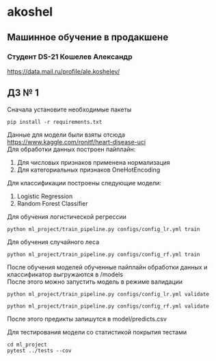 # akoshel

## Машинное обучение в продакшене
### Студент DS-21 Кошелев Александр 
https://data.mail.ru/profile/ale.koshelev/

## ДЗ № 1

Сначала установите необходимые пакеты
```
pip install -r requirements.txt
```

Данные для модели были взяты отсюда https://www.kaggle.com/ronitf/heart-disease-uci <br>
Для обработки данных построен пайплайн:<br>
1. Для числовых признаков применена нормализация<br>
2. Для категориальных признаков OneHotEncoding

Для классификации построены следующие модели:
1. Logistic Regression
2. Random Forest Classifier

Для обучения логистической регрессии
```
python ml_project/train_pipeline.py configs/config_lr.yml train
```
Для обучения случайного леса
```
python ml_project/train_pipeline.py configs/config_rf.yml train
```

После обучения моделей обученные пайплайн обработки данных и классификатор выгружаются в /models<br>
После этого можно запустить модель в режиме валидации
 ```
python ml_project/train_pipeline.py configs/config_lr.yml validate
```
```
python ml_project/train_pipeline.py configs/config_rf.yml validate
```
После этого предикты запишутся в model/predicts.csv

Для тестирования модели со статистикой покрытия тестами
```
cd ml_project
pytest ../tests --cov
```